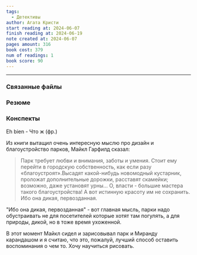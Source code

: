 ```yaml
---
tags:
  - Детективы
author: Агата Кристи
start reading at: 2024-06-07
finish reading at: 2024-06-19
note created at: 2024-06-07
pages amount: 316
book cost: 379
num of readings: 1
book score: 90
---
```

----

### Связанные файлы

### Резюме

### Конспекты

Eh bien - Что ж (фр.)

Из книги вытащил очень интересную мыслю про дизайн и благоустройство парков, Майкл Гарфилд сказал:

> Парк требует любви и внимания, заботы и умения. Стоит ему перейти в городскую собственность, как если разу «благоустроят».Высадят какой-нибудь новомодный кустарник, проложат дополнительные дорожки, расставят скамейки; возможно, даже установят урны... О, власти - большие мастера такого благоустройства! А вот истинную красоту им не сохранить. Ибо она дикая, первозданная. 

"Ибо она дикая, первозданная" - вот главная мысль, парки надо обустраивать не для посетителей которые хотят там погулять, а для природы, дикой, но в тоже время ухоженной. 

В этот момент Майкл сидел и зарисовывал парк и Миранду карандашом и я считаю, что это, пожалуй, лучший способ оставить воспоминания о чем то. Хочу научиться рисовать. 